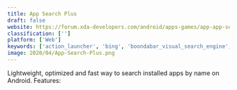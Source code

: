 ```yaml
---
title: App Search Plus
draft: false 
website: https://forum.xda-developers.com/android/apps-games/app-app-search-plus-launch-manage-t3117562
classification: ['']
platform: ['Web']
keywords: ['action_launcher', 'bing', 'boondabar_visual_search_engine', 'cc_search', 'conjure', 'ellpedia', 'fastly', 'google', 'jina', 'lilo', 'mojeek', 'presearch', 'quick_search', 'quickdroid_search', 'qwant', 'recentx', 'searx', 'startpage', 'tesse', 'yandex_launcher', 'yase']
image: 2020/04/App-Search-Plus.png
---
```

Lightweight, optimized and fast way to search installed apps by name on Android.
Features: